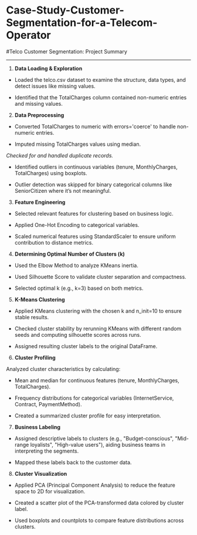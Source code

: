 # Case-Study-Customer-Segmentation-for-a-Telecom-Operator

#Telco Customer Segmentation: Project Summary


---


1. **Data Loading & Exploration**

* Loaded the telco.csv dataset to examine the structure, data types, and detect issues like missing values.

* Identified that the TotalCharges column contained non-numeric entries and missing values.

2. **Data Preprocessing**

* Converted TotalCharges to numeric with errors='coerce' to handle non-numeric entries.

* Imputed missing TotalCharges values using median.

 *Checked for and handled duplicate records.*

* Identified outliers in continuous variables (tenure, MonthlyCharges, TotalCharges) using boxplots.

* Outlier detection was skipped for binary categorical columns like SeniorCitizen where it’s not meaningful.

3. **Feature Engineering**

* Selected relevant features for clustering based on business logic.

* Applied One-Hot Encoding to categorical variables.

* Scaled numerical features using StandardScaler to ensure uniform contribution to distance metrics.

4. **Determining Optimal Number of Clusters (k)**
* Used the Elbow Method to analyze KMeans inertia.

* Used Silhouette Score to validate cluster separation and compactness.

* Selected optimal k (e.g., k=3) based on both metrics.

5. **K-Means Clustering**
* Applied KMeans clustering with the chosen k and n_init=10 to ensure stable results.

* Checked cluster stability by rerunning KMeans with different random seeds and computing silhouette scores across runs.

* Assigned resulting cluster labels to the original DataFrame.

6. **Cluster Profiling**

Analyzed cluster characteristics by calculating:

* Mean and median for continuous features (tenure, MonthlyCharges, TotalCharges).

* Frequency distributions for categorical variables (InternetService, Contract, PaymentMethod).

* Created a summarized cluster profile for easy interpretation.

7. **Business Labeling**

* Assigned descriptive labels to clusters (e.g., "Budget-conscious", "Mid-range loyalists", "High-value users"), aiding business teams in interpreting the segments.

* Mapped these labels back to the customer data.

8. **Cluster Visualization**

* Applied PCA (Principal Component Analysis) to reduce the feature space to 2D for visualization.

* Created a scatter plot of the PCA-transformed data colored by cluster label.

* Used boxplots and countplots to compare feature distributions across clusters.




